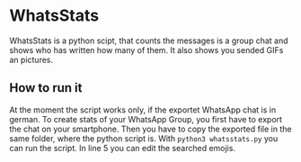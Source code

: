 # WhatsStats
WhatsStats is a python scipt, that counts the messages is a group chat and shows who has written how many of them. It also shows you sended GIFs an pictures.

## How to run it
At the moment the script works only, if the exportet WhatsApp chat is in german.
To create stats of your WhatsApp Group, you first have to export the chat on your smartphone.
Then you have to copy the exported file in the same folder, where the python script is.
With ```python3 whatsstats.py``` you can run the script.
In line 5 you can edit the searched emojis. 
